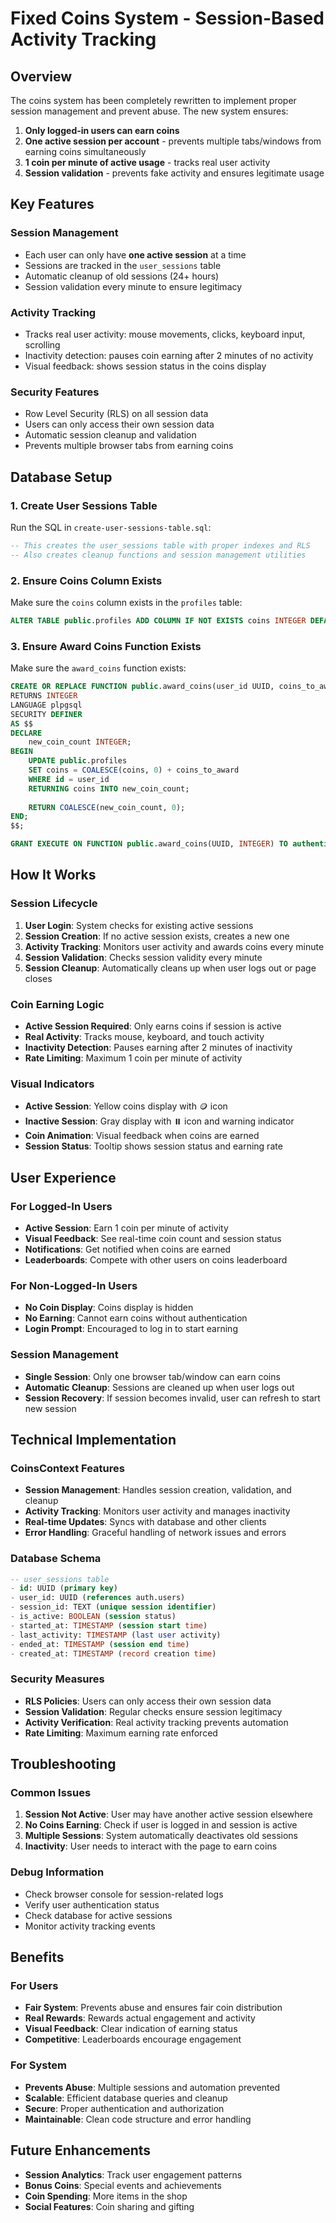 # Fixed Coins System - Session-Based Activity Tracking

## Overview
The coins system has been completely rewritten to implement proper session management and prevent abuse. The new system ensures:

1. **Only logged-in users can earn coins**
2. **One active session per account** - prevents multiple tabs/windows from earning coins simultaneously
3. **1 coin per minute of active usage** - tracks real user activity
4. **Session validation** - prevents fake activity and ensures legitimate usage

## Key Features

### Session Management
- Each user can only have **one active session** at a time
- Sessions are tracked in the `user_sessions` table
- Automatic cleanup of old sessions (24+ hours)
- Session validation every minute to ensure legitimacy

### Activity Tracking
- Tracks real user activity: mouse movements, clicks, keyboard input, scrolling
- Inactivity detection: pauses coin earning after 2 minutes of no activity
- Visual feedback: shows session status in the coins display

### Security Features
- Row Level Security (RLS) on all session data
- Users can only access their own session data
- Automatic session cleanup and validation
- Prevents multiple browser tabs from earning coins

## Database Setup

### 1. Create User Sessions Table
Run the SQL in `create-user-sessions-table.sql`:

```sql
-- This creates the user_sessions table with proper indexes and RLS
-- Also creates cleanup functions and session management utilities
```

### 2. Ensure Coins Column Exists
Make sure the `coins` column exists in the `profiles` table:

```sql
ALTER TABLE public.profiles ADD COLUMN IF NOT EXISTS coins INTEGER DEFAULT 0;
```

### 3. Ensure Award Coins Function Exists
Make sure the `award_coins` function exists:

```sql
CREATE OR REPLACE FUNCTION public.award_coins(user_id UUID, coins_to_award INTEGER)
RETURNS INTEGER
LANGUAGE plpgsql
SECURITY DEFINER
AS $$
DECLARE
    new_coin_count INTEGER;
BEGIN
    UPDATE public.profiles 
    SET coins = COALESCE(coins, 0) + coins_to_award
    WHERE id = user_id
    RETURNING coins INTO new_coin_count;
    
    RETURN COALESCE(new_coin_count, 0);
END;
$$;

GRANT EXECUTE ON FUNCTION public.award_coins(UUID, INTEGER) TO authenticated;
```

## How It Works

### Session Lifecycle
1. **User Login**: System checks for existing active sessions
2. **Session Creation**: If no active session exists, creates a new one
3. **Activity Tracking**: Monitors user activity and awards coins every minute
4. **Session Validation**: Checks session validity every minute
5. **Session Cleanup**: Automatically cleans up when user logs out or page closes

### Coin Earning Logic
- **Active Session Required**: Only earns coins if session is active
- **Real Activity**: Tracks mouse, keyboard, and touch activity
- **Inactivity Detection**: Pauses earning after 2 minutes of inactivity
- **Rate Limiting**: Maximum 1 coin per minute of activity

### Visual Indicators
- **Active Session**: Yellow coins display with 🪙 icon
- **Inactive Session**: Gray display with ⏸️ icon and warning indicator
- **Coin Animation**: Visual feedback when coins are earned
- **Session Status**: Tooltip shows session status and earning rate

## User Experience

### For Logged-In Users
- **Active Session**: Earn 1 coin per minute of activity
- **Visual Feedback**: See real-time coin count and session status
- **Notifications**: Get notified when coins are earned
- **Leaderboards**: Compete with other users on coins leaderboard

### For Non-Logged-In Users
- **No Coin Display**: Coins display is hidden
- **No Earning**: Cannot earn coins without authentication
- **Login Prompt**: Encouraged to log in to start earning

### Session Management
- **Single Session**: Only one browser tab/window can earn coins
- **Automatic Cleanup**: Sessions are cleaned up when user logs out
- **Session Recovery**: If session becomes invalid, user can refresh to start new session

## Technical Implementation

### CoinsContext Features
- **Session Management**: Handles session creation, validation, and cleanup
- **Activity Tracking**: Monitors user activity and manages inactivity
- **Real-time Updates**: Syncs with database and other clients
- **Error Handling**: Graceful handling of network issues and errors

### Database Schema
```sql
-- user_sessions table
- id: UUID (primary key)
- user_id: UUID (references auth.users)
- session_id: TEXT (unique session identifier)
- is_active: BOOLEAN (session status)
- started_at: TIMESTAMP (session start time)
- last_activity: TIMESTAMP (last user activity)
- ended_at: TIMESTAMP (session end time)
- created_at: TIMESTAMP (record creation time)
```

### Security Measures
- **RLS Policies**: Users can only access their own session data
- **Session Validation**: Regular checks ensure session legitimacy
- **Activity Verification**: Real activity tracking prevents automation
- **Rate Limiting**: Maximum earning rate enforced

## Troubleshooting

### Common Issues
1. **Session Not Active**: User may have another active session elsewhere
2. **No Coins Earning**: Check if user is logged in and session is active
3. **Multiple Sessions**: System automatically deactivates old sessions
4. **Inactivity**: User needs to interact with the page to earn coins

### Debug Information
- Check browser console for session-related logs
- Verify user authentication status
- Check database for active sessions
- Monitor activity tracking events

## Benefits

### For Users
- **Fair System**: Prevents abuse and ensures fair coin distribution
- **Real Rewards**: Rewards actual engagement and activity
- **Visual Feedback**: Clear indication of earning status
- **Competitive**: Leaderboards encourage engagement

### For System
- **Prevents Abuse**: Multiple sessions and automation prevented
- **Scalable**: Efficient database queries and cleanup
- **Secure**: Proper authentication and authorization
- **Maintainable**: Clean code structure and error handling

## Future Enhancements
- **Session Analytics**: Track user engagement patterns
- **Bonus Coins**: Special events and achievements
- **Coin Spending**: More items in the shop
- **Social Features**: Coin sharing and gifting
